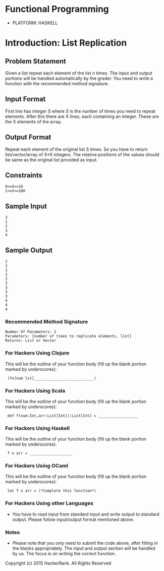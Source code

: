 # Functional Programming  
 
* PLATFORM: HASKELL

# Introduction: List Replication
 
## Problem Statement

Given a list repeat each element of the list n times. The input and output portions will be handled automatically by the grader. You need to write a function with the recommended method signature.

## Input Format 

First line has integer S where S is the number of times you need to repeat elements. After this there are X lines, each containing an integer. These are the X elements of the array.

## Output Format 

Repeat each element of the original list S times. So you have to return list/vector/array of S*X integers. The relative positions of the values should be same as the original list provided as input.

## Constraints 

```
0<=X<=10 
1<=S<=100
```

## Sample Input

```
3
1
2
3
4
```

## Sample Output

```
1
1
1
2
2
2
3
3
3
4
4
4
```

### Recommended Method Signature

```
Number Of Parameters: 2
Parameters: [number of times to replicate elements, list]
Returns: List or Vector
```

### For Hackers Using Clojure

This will be the outline of your function body (fill up the blank portion marked by underscores):

` (fn[num lst]___________________________)`

### For Hackers Using Scala 

This will be the outline of your function body (fill up the blank portion marked by underscores):

` def f(num:Int,arr:List[Int]):List[Int] = __________________`

### For Hackers Using Haskell 

This will be the outline of your function body (fill up the blank portion marked by underscores):

` f n arr = ___________________`

### For Hackers Using OCaml 

This will be the outline of your function body (fill up the blank portion marked by underscores):

` let f n arr = (*Complete this function*)`

### For Hackers Using other Languages 

* You have to read input from standard input and write output to standard output. Please follow input/output format mentioned above.

### Notes

* Please note that you only need to submit the code above, after filling in the blanks appropriately. The input and output section will be handled by us. The focus is on writing the correct function.

Copyright (c) 2015 HackerRank.
All Rights Reserved
